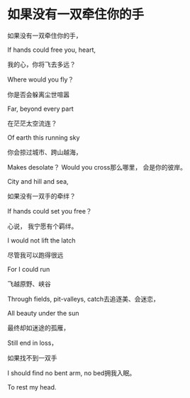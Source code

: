 # 如果没有一双牵住你的手

如果没有一双牵住你的手， 

If hands could free you, heart, 

我的心，你将飞去多远？ 

Where would you fly？ 

你是否会躲离尘世喧嚣 

Far, beyond every part 

在茫茫太空流连？ 

Of earth this running sky 

你会掠过城市、跨山越海， 

Makes desolate？ Would you cross那么哪里， 会是你的彼岸。 

City and hill and sea, 

如果没有一双手的牵绊？ 

If hands could set you free？ 

心说， 我宁愿有个羁绊。 

I would not lift the latch 

尽管我可以跑得很远 

For I could run 

飞越原野、峡谷 

Through fields, pit-valleys, catch去追逐美、会迷恋， 

All beauty under the sun 

最终却如迷途的孤雁， 

Still end in loss， 

如果找不到一双手 

I should find no bent arm, no bed拥我入眠。 

To rest my head.